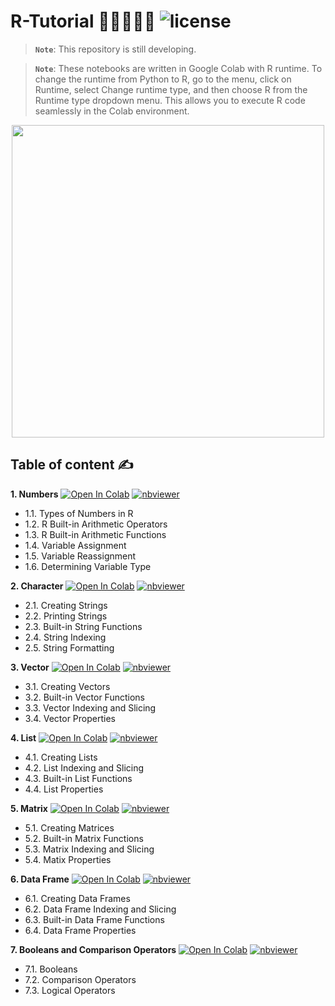 # R-Tutorial 👩‍🏫👩🏻‍💻 ![license](https://img.shields.io/github/license/Pegah-Ardehkhani/R-Tutorial.svg)

> **`Note`**: This repository is still developing.

> **`Note`**: These notebooks are written in Google Colab with R runtime. To change the runtime from Python to R, go to the menu, click on Runtime, select Change runtime type, and then choose R from the Runtime type dropdown menu. This allows you to execute R code seamlessly in the Colab environment.

<p align="center"> 
  <img width="500" height="500" src="https://user-images.githubusercontent.com/1775316/36732568-68dc69e6-1bce-11e8-890a-5cd3a20ab8d6.gif"> 
</p>


## Table of content ✍️

**1. Numbers** <a href="https://colab.research.google.com/github/Pegah-Ardehkhani/R-Tutorial/blob/main/01_R_Numbers.ipynb" target="_parent\"><img src="https://colab.research.google.com/assets/colab-badge.svg" alt="Open In Colab"/></a>  [![nbviewer](https://img.shields.io/badge/render-nbviewer-orange.svg)](https://nbviewer.org/github/Pegah-Ardehkhani/R-Tutorial/blob/main/01_R_Numbers.ipynb)

- 1.1. Types of Numbers in R
- 1.2. R Built-in Arithmetic Operators
- 1.3. R Built-in Arithmetic Functions
- 1.4. Variable Assignment
- 1.5. Variable Reassignment
- 1.6. Determining Variable Type

**2. Character** <a href="https://colab.research.google.com/github/Pegah-Ardehkhani/R-Tutorial/blob/main/02_R_Character.ipynb" target="_parent\"><img src="https://colab.research.google.com/assets/colab-badge.svg" alt="Open In Colab"/></a>  [![nbviewer](https://img.shields.io/badge/render-nbviewer-orange.svg)](https://nbviewer.org/github/Pegah-Ardehkhani/R-Tutorial/blob/main/02_R_Character.ipynb)

- 2.1. Creating Strings
- 2.2. Printing Strings
- 2.3. Built-in String Functions
- 2.4. String Indexing
- 2.5. String Formatting

**3. Vector** <a href="https://colab.research.google.com/github/Pegah-Ardehkhani/R-Tutorial/blob/main/03_R_Vector.ipynb" target="_parent\"><img src="https://colab.research.google.com/assets/colab-badge.svg" alt="Open In Colab"/></a>  [![nbviewer](https://img.shields.io/badge/render-nbviewer-orange.svg)](https://nbviewer.org/github/Pegah-Ardehkhani/R-Tutorial/blob/main/03_R_Vector.ipynb)

- 3.1. Creating Vectors
- 3.2. Built-in Vector Functions
- 3.3. Vector Indexing and Slicing
- 3.4. Vector Properties

**4. List** <a href="https://colab.research.google.com/github/Pegah-Ardehkhani/R-Tutorial/blob/main/04_R_List.ipynb" target="_parent\"><img src="https://colab.research.google.com/assets/colab-badge.svg" alt="Open In Colab"/></a>  [![nbviewer](https://img.shields.io/badge/render-nbviewer-orange.svg)](https://nbviewer.org/github/Pegah-Ardehkhani/R-Tutorial/blob/main/04_R_List.ipynb)

- 4.1. Creating Lists
- 4.2. List Indexing and Slicing
- 4.3. Built-in List Functions
- 4.4. List Properties

**5. Matrix** <a href="https://colab.research.google.com/github/Pegah-Ardehkhani/R-Tutorial/blob/main/05_R_Matrix.ipynb" target="_parent\"><img src="https://colab.research.google.com/assets/colab-badge.svg" alt="Open In Colab"/></a>  [![nbviewer](https://img.shields.io/badge/render-nbviewer-orange.svg)](https://nbviewer.org/github/Pegah-Ardehkhani/R-Tutorial/blob/main/05_R_Matrix.ipynb)

- 5.1. Creating Matrices
- 5.2. Built-in Matrix Functions
- 5.3. Matrix Indexing and Slicing
- 5.4. Matix Properties

**6. Data Frame** <a href="https://colab.research.google.com/github/Pegah-Ardehkhani/R-Tutorial/blob/main/06_R_Data_Frame.ipynb" target="_parent\"><img src="https://colab.research.google.com/assets/colab-badge.svg" alt="Open In Colab"/></a>  [![nbviewer](https://img.shields.io/badge/render-nbviewer-orange.svg)](https://nbviewer.org/github/Pegah-Ardehkhani/R-Tutorial/blob/main/06_R_Data_Frame.ipynb)

- 6.1. Creating Data Frames
- 6.2. Data Frame Indexing and Slicing
- 6.3. Built-in Data Frame Functions
- 6.4. Data Frame Properties

**7. Booleans and Comparison Operators** <a href="https://colab.research.google.com/github/Pegah-Ardehkhani/R-Tutorial/blob/main/07_R_Booleans_and_Comparison_Operators.ipynb" target="_parent\"><img src="https://colab.research.google.com/assets/colab-badge.svg" alt="Open In Colab"/></a>  [![nbviewer](https://img.shields.io/badge/render-nbviewer-orange.svg)](https://nbviewer.org/github/Pegah-Ardehkhani/R-Tutorial/blob/main/07_R_Booleans_and_Comparison_Operators.ipynb)

- 7.1. Booleans
- 7.2. Comparison Operators
- 7.3. Logical Operators
